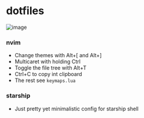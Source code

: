 # dotfiles

![image](https://user-images.githubusercontent.com/31178401/183742159-045d4dcc-d1ba-47aa-a5a2-cabd0a60b65f.png)


### nvim

- Change themes with Alt+[ and Alt+]
- Multicaret with holding Ctrl
- Toggle the file tree with Alt+T
- Ctrl+C to copy int clipboard
- The rest see `keymaps.lua`

### starship

- Just pretty yet minimalistic config for starship shell
